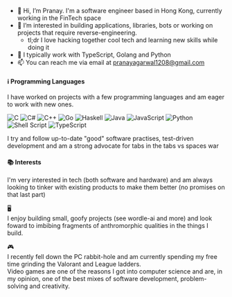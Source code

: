 - 👋 Hi, I’m Pranay. I'm a software engineer based in Hong Kong, currently working in the FinTech space
- 👀 I’m interested in building applications, libraries, bots or working on projects that require reverse-engineering. 
  - tl;dr I love hacking together cool tech and learning new skills while doing it
- 🍎 I typically work with TypeScript, Golang and Python
- 📫 You can reach me via email at pranayagarwal1208@gmail.com

<!---
pranay1208/pranay1208 is a ✨ special ✨ repository because its `README.md` (this file) appears on your GitHub profile.
You can click the Preview link to take a look at your changes.
--->
#### ℹ️ Programming Languages

I have worked on projects with a few programming languages and am eager to work with new ones.

![C](https://img.shields.io/badge/c-%2300599C.svg?style=for-the-badge&logo=c&logoColor=white)
![C#](https://img.shields.io/badge/c%23-%23239120.svg?style=for-the-badge&logo=c-sharp&logoColor=white)
![C++](https://img.shields.io/badge/c++-%2300599C.svg?style=for-the-badge&logo=c%2B%2B&logoColor=white)
![Go](https://img.shields.io/badge/go-%2300ADD8.svg?style=for-the-badge&logo=go&logoColor=white)
![Haskell](https://img.shields.io/badge/Haskell-5e5086?style=for-the-badge&logo=haskell&logoColor=white)
![Java](https://img.shields.io/badge/java-%23ED8B00.svg?style=for-the-badge&logo=java&logoColor=white)
![JavaScript](https://img.shields.io/badge/javascript-%23323330.svg?style=for-the-badge&logo=javascript&logoColor=%23F7DF1E)
![Python](https://img.shields.io/badge/python-3670A0?style=for-the-badge&logo=python&logoColor=ffdd54)
![Shell Script](https://img.shields.io/badge/shell_script-%23121011.svg?style=for-the-badge&logo=gnu-bash&logoColor=white)
![TypeScript](https://img.shields.io/badge/typescript-%23007ACC.svg?style=for-the-badge&logo=typescript&logoColor=white)

I try and follow up-to-date "good" software practises, test-driven development and am a strong advocate for tabs in the tabs vs spaces war

#### 📚 Interests

I'm very interested in tech (both software and hardware) and am always looking to tinker with existing products to make them better (no promises on that last part)

🖥 \
I enjoy building small, goofy projects (see wordle-ai and more) and look foward to imbibing fragments of anthromorphic qualities in the things I build.

🎮 \
I recently fell down the PC rabbit-hole and am currently spending my free time grinding the Valorant and League ladders. \
Video games are one of the reasons I got into computer science and are, in my opinion, one of the best mixes of software development, problem-solving and creativity.
